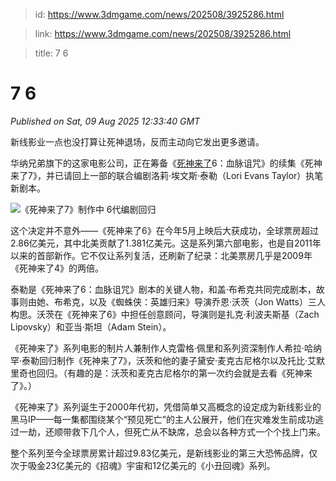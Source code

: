 > id: https://www.3dmgame.com/news/202508/3925286.html

> link: https://www.3dmgame.com/news/202508/3925286.html

> title: 7 6

# 7 6
_Published on Sat, 09 Aug 2025 12:33:40 GMT_

新线影业一点也没打算让死神退场，反而主动向它发出更多邀请。

华纳兄弟旗下的这家电影公司，正在筹备《[死神来了](https://www.3dmgame.com/games/deathcoming/)6：血脉诅咒》的续集《死神来了7》，并已请回上一部的联合编剧洛莉·埃文斯·泰勒（Lori Evans Taylor）执笔新剧本。

![《死神来了7》制作中 6代编剧回归](https://img.3dmgame.com/uploads/images/news/20250809/1754742733_701260.webp)

这个决定并不意外——《死神来了6》在今年5月上映后大获成功，全球票房超过2.86亿美元，其中北美贡献了1.381亿美元。这是系列第六部电影，也是自2011年以来的首部新作。它不仅让系列复活，还刷新了纪录：北美票房几乎是2009年《死神来了4》的两倍。

泰勒是《死神来了6：血脉诅咒》剧本的关键人物，和盖·布希克共同完成剧本，故事则由她、布希克，以及《蜘蛛侠：英雄归来》导演乔恩·沃茨（Jon Watts）三人构思。沃茨在《死神来了6》中担任创意顾问，导演则是扎克·利波夫斯基（Zach Lipovsky）和亚当·斯坦（Adam Stein）。

《死神来了》系列电影的制片人兼制作人克雷格·佩里和系列资深制作人希拉·哈纳罕·泰勒回归制作《死神来了7》，沃茨和他的妻子黛安·麦克古尼格尔以及托比·艾默里奇也回归。（有趣的是：沃茨和麦克古尼格尔的第一次约会就是去看《死神来了》。）

《死神来了》系列诞生于2000年代初，凭借简单又高概念的设定成为新线影业的黑马IP——每一集都围绕某个“预见死亡”的主人公展开，他们在灾难发生前成功逃过一劫，还顺带救下几个人，但死亡从不缺席，总会以各种方式一个个找上门来。

整个系列至今全球票房累计超过9.83亿美元，是新线影业的第三大恐怖品牌，仅次于吸金23亿美元的《招魂》宇宙和12亿美元的《小丑回魂》系列。
